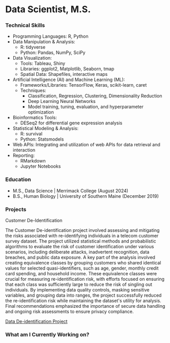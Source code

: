 # Data Scientist, M.S.

### Technical Skills
* Programming Languages: R, Python
* Data Manipulation & Analysis:
  * R: tidyverse
  * Python: Pandas, NumPy, SciPy
* Data Visualization:
  * Tools: Tableau, Shiny
  * Libraries: ggplot2, Matplotlib, Seaborn, tmap
  * Spatial Data: Shapefiles, interactive maps
* Artificial Intelligence (AI) and Machine Learning (ML):
  * Frameworks/Libraries: TensorFlow, Keras, scikit-learn, caret
  * Techniques:
    * Classification, Regression, Clustering, Dimensionality Reduction
    * Deep Learning Neural Networks
    * Model training, tuning, evaluation, and hyperparameter optimization
* Bioinformatics Tools:
  * DESeq2 for differential gene expression analysis
* Statistical Modeling & Analysis:
  * R: survival
  * Python: Statsmodels
* Web APIs: Integrating and utilization of web APIs for data retrieval and interaction
* Reporting:
  * RMarkdown
  * Jupyter Notebooks

### Education
* M.S., Data Science | Merrimack College (August 2024)
* B.S., Human Biology | University of Southern Maine (December 2019)

### Projects

Customer De-Identification

The Customer De-identification project involved assessing and mitigating the risks associated with re-identifying individuals in a telecom customer survey dataset. The project utilized statistical methods and probabilistic algorithms to evaluate the risk of customer identification under various scenarios, including deliberate attacks, inadvertent recognition, data breaches, and public data exposure. A key part of the analysis involved creating equivalence classes by grouping customers who shared identical values for selected quasi-identifiers, such as age, gender, monthly credit card spending, and household income. These equivalence classes were crucial for measuring re-identification risk, with efforts focused on ensuring that each class was sufficiently large to reduce the risk of singling out individuals. By implementing data quality controls, masking sensitive variables, and grouping data into ranges, the project successfully reduced the re-identification risk while maintaining the dataset's utility for analysis. Final recommendations emphasized the importance of secure data handling and ongoing risk assessments to ensure privacy compliance​.

[Data De-identification Project](https://github.com/SEugley/Data_De-identification)


### What am I Currently Working on?
